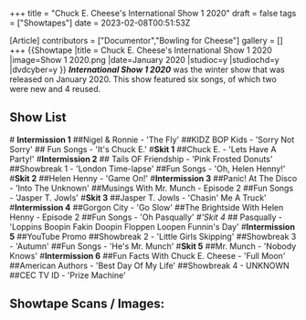+++
title = "Chuck E. Cheese's International Show 1 2020"
draft = false
tags = ["Showtapes"]
date = 2023-02-08T00:51:53Z

[Article]
contributors = ["Documentor","Bowling for Cheese"]
gallery = []
+++
{{Showtape
|title = Chuck E. Cheese's International Show 1 2020
|image=Show 1 2020.png
|date=January 2020
|studioc=y
|studiochd=y
|dvdcyber=y
}}
<b><i>International Show 1 2020</b></i> was the winter show that was released on January 2020. This show featured six songs, of which two were new and 4 reused. 
<h2>Show List</h2> 
# <b>Intermission 1</b>
##Nigel & Ronnie - 'The Fly'
##KIDZ BOP Kids - 'Sorry Not Sorry'
## Fun Songs - 'It's Chuck E.'
#<b>Skit 1</b>
##Chuck E. - 'Lets Have A Party!'
#<b>Intermission 2</b>
## Tails OF Friendship - 'Pink Frosted Donuts'
##Showbreak 1 - 'London Time-lapse'
##Fun Songs - 'Oh, Helen Henny!'
#<b>Skit 2</b>
##Helen Henny - 'Game On!' 
#<b>Intermission 3</b>
##Panic! At The Disco - 'Into The Unknown'
##Musings With Mr. Munch - Episode 2
##Fun Songs - 'Jasper T. Jowls'
#<b>Skit 3</b>
##Jasper T. Jowls - 'Chasin' Me A Truck'
#<b>Intermission 4</b>
##Gorgon City - 'Go Slow'
##The Brightside With Helen Henny - Episode 2
##Fun Songs - 'Oh Pasqually'
#<i>'Skit 4</i>
## Pasqually - 'Loppins Boopin Fakin Doopin Floppen Loopen Funnin's Day'
#<b>Intermission 5</b>
##YouTube Promo
##Showbreak 2 - 'Little Girls Skipping'
##Showbreak 3 - 'Autumn'
##Fun Songs - 'He's Mr. Munch'
#<b>Skit 5</b>
##Mr. Munch - 'Nobody Knows'
#<b>Intermission 6</b>
##Fun Facts With Chuck E. Cheese - 'Full Moon'
##American Authors - 'Best Day Of My Life'
##Showbreak 4 - UNKNOWN
##CEC TV ID - 'Prize Machine'
<h2>Showtape Scans / Images:</h2>
